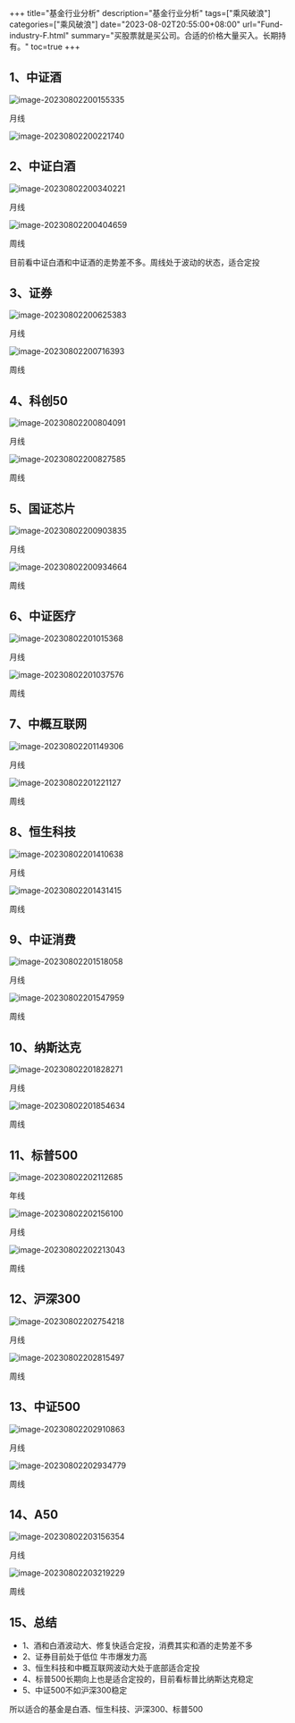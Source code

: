 +++
title="基金行业分析"
description="基金行业分析"
tags=["乘风破浪"]
categories=["乘风破浪"]
date="2023-08-02T20:55:00+08:00" 
url="Fund-industry-F.html"
summary="买股票就是买公司。合适的价格大量买入。长期持有。"
toc=true
+++

## 1、中证酒

![image-20230802200155335](https://static.gzcx.net//typora/20230802200155.png-94rg002)

月线

![image-20230802200221740](https://static.gzcx.net//typora/20230802200221.png-94rg002)

## 2、中证白酒

![image-20230802200340221](https://static.gzcx.net//typora/20230802200340.png-94rg002)

月线

![image-20230802200404659](https://static.gzcx.net//typora/20230802200404.png-94rg002)

周线

目前看中证白酒和中证酒的走势差不多。周线处于波动的状态，适合定投

## 3、证券

![image-20230802200625383](https://static.gzcx.net//typora/20230802200625.png-94rg002)

月线

![image-20230802200716393](https://static.gzcx.net//typora/20230802200716.png-94rg002)

周线

## 4、科创50

![image-20230802200804091](https://static.gzcx.net//typora/20230802200804.png-94rg002)

月线

![image-20230802200827585](https://static.gzcx.net//typora/20230802200827.png-94rg002)

周线



## 5、国证芯片

![image-20230802200903835](https://static.gzcx.net//typora/20230802200903.png-94rg002)



月线

![image-20230802200934664](https://static.gzcx.net//typora/20230802200934.png-94rg002)

周线



## 6、中证医疗

![image-20230802201015368](https://static.gzcx.net//typora/20230802201015.png-94rg002)

月线

![image-20230802201037576](https://static.gzcx.net//typora/20230802201037.png-94rg002)

周线

## 7、中概互联网

![image-20230802201149306](https://static.gzcx.net//typora/20230802201149.png-94rg002)

月线

![image-20230802201221127](https://static.gzcx.net//typora/20230802201221.png-94rg002)

周线

## 8、恒生科技

![image-20230802201410638](https://static.gzcx.net//typora/20230802201410.png-94rg002)

月线

![image-20230802201431415](https://static.gzcx.net//typora/20230802201431.png-94rg002)

周线



## 9、中证消费

![image-20230802201518058](https://static.gzcx.net//typora/20230802201518.png-94rg002)

月线

![image-20230802201547959](https://static.gzcx.net//typora/20230802201548.png-94rg002)

周线

## 10、纳斯达克

![image-20230802201828271](https://static.gzcx.net//typora/20230802201828.png-94rg002)

月线

![image-20230802201854634](https://static.gzcx.net//typora/20230802201854.png-94rg002)

周线

## 11、标普500

![image-20230802202112685](https://static.gzcx.net//typora/20230802202112.png-94rg002)

年线

![image-20230802202156100](https://static.gzcx.net//typora/20230802202156.png-94rg002)

月线

![image-20230802202213043](https://static.gzcx.net//typora/20230802202213.png-94rg002)

周线

## 12、沪深300

![image-20230802202754218](https://static.gzcx.net//typora/20230802202754.png-94rg002)

月线

![image-20230802202815497](https://static.gzcx.net//typora/20230802202815.png-94rg002)

周线

## 13、中证500

![image-20230802202910863](https://static.gzcx.net//typora/20230802202910.png-94rg002)

月线

![image-20230802202934779](https://static.gzcx.net//typora/20230802202934.png-94rg002)

周线

## 14、A50

![image-20230802203156354](https://static.gzcx.net//typora/20230802203156.png-94rg002)

月线



![image-20230802203219229](https://static.gzcx.net//typora/20230802203219.png-94rg002)

周线

## 15、总结

+ 1、酒和白酒波动大、修复快适合定投，消费其实和酒的走势差不多
+ 2、证券目前处于低位 牛市爆发力高
+ 3、恒生科技和中概互联网波动大处于底部适合定投
+ 4、标普500长期向上也是适合定投的，目前看标普比纳斯达克稳定
+ 5、中证500不如沪深300稳定

所以适合的基金是白酒、恒生科技、沪深300、标普500